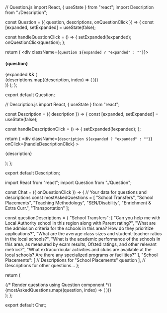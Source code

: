 // Question.js
import React, { useState } from "react";
import Description from "./Description";

const Question = ({ question, descriptions, onQuestionClick }) => {
  const [expanded, setExpanded] = useState(false);

  const handleQuestionClick = () => {
    setExpanded(!expanded);
    onQuestionClick(question);
  };

  return (
    <div className={`question ${expanded ? "expanded" : ""}`}>
      <h4 onClick={handleQuestionClick}>{question}</h4>
      {expanded && (
        <div className="descriptions">
          {descriptions.map((description, index) => (
            <Description key={index} description={description} />
          ))}
        </div>
      )}
    </div>
  );
};

export default Question;


// Description.js
import React, { useState } from "react";

const Description = ({ description }) => {
  const [expanded, setExpanded] = useState(false);

  const handleDescriptionClick = () => {
    setExpanded(!expanded);
  };

  return (
    <div
      className={`description ${expanded ? "expanded" : ""}`}
      onClick={handleDescriptionClick}
    >
      <p>{description}</p>
    </div>
  );
};

export default Description;


import React from "react";
import Question from "./Question";

const Chat = ({ onQuestionClick }) => {
  // Your data for questions and descriptions
  const mostAskedQuestions = [
    "School Transfers",
    "School Placements",
    "Teaching Methodology",
    "SEN/Disability",
    "Enrichment & Extra Curr.",
    "Transportation"
  ];

  const questionDescriptions = {
    "School Transfers": [
      "Can you help me with Local Authority school in this region along with Parent rating?",
      "What are the admission criteria for the schools in this area? How do they prioritize applications?",
      "What are the average class sizes and student-teacher ratios in the local schools?",
      "What is the academic performance of the schools in this area, as measured by exam results, Ofsted ratings, and other relevant metrics?",
      "What extracurricular activities and clubs are available at the local schools? Are there any specialized programs or facilities?"
    ],
    "School Placements": [
      // Descriptions for "School Placements" question
    ],
    // Descriptions for other questions...
  };

  return (
    <div className="chat-container">
      {/* Render questions using Question component */}
      {mostAskedQuestions.map((question, index) => (
        <Question
          key={index}
          question={question}
          descriptions={questionDescriptions[question]}
          onQuestionClick={onQuestionClick}
        />
      ))}
    </div>
  );
};

export default Chat;
